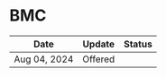 # BMC

| Date         | Update  | Status |
| ------------ | ------- | ------ |
| Aug 04, 2024 | Offered |        |
